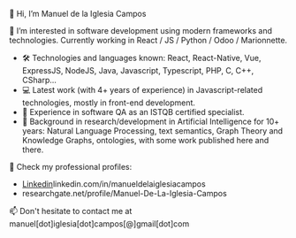 👋 Hi, I’m Manuel de la Iglesia Campos

👀 I’m interested in software development using modern frameworks and technologies. Currently working in React / JS / Python / Odoo / Marionnette.
- 🛠️ Technologies and languages known: React, React-Native, Vue, ExpressJS, NodeJS, Java, Javascript, Typescript, PHP, C, C++, CSharp...
- 💻 Latest work (with 4+ years of experience) in Javascript-related technologies, mostly in front-end development.
- 🔎 Experience in software QA as an ISTQB certified specialist.
- 📖 Background in research/development in Artificial Intelligence for 10+ years: Natural Language Processing, text semantics, Graph Theory and Knowledge Graphs, ontologies, with some work published here and there. 

🌱 Check my professional profiles:
- [Linkedin](https://i.stack.imgur.com/gVE0j.png)linkedin.com/in/manueldelaiglesiacampos
- researchgate.net/profile/Manuel-De-La-Iglesia-Campos

📫 Don't hesitate to contact me at manuel[dot]iglesia[dot]campos[@]gmail[dot]com

<!---
manuel-delaiglesia/manuel-delaiglesia is a ✨ special ✨ repository because its `README.md` (this file) appears on your GitHub profile.
You can click the Preview link to take a look at your changes.
--->

